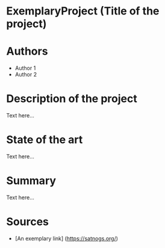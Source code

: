 # ExemplaryProject  (Title of the project)
# Authors 
- Author 1
- Author 2
# Description of the project 
Text here... 
# State of the art 
Text here... 
# Summary 
Text here... 
# Sources 
- [An exemplary link] (https://satnogs.org/)
